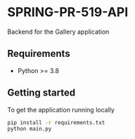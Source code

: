 # SPRING-PR-519-API

Backend for the Gallery application 

## Requirements
- Python >= 3.8

## Getting started
To get the application running locally
```bash
pip install -r requirements.txt
python main.py
```

